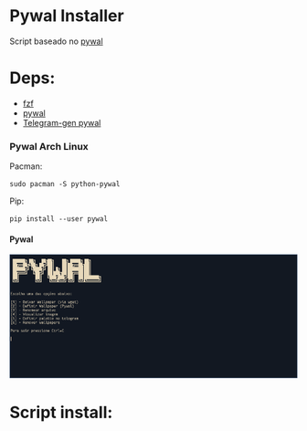 # Pywal Installer
Script baseado no [pywal](https://github.com/dylanaraps/pywal)

# Deps:
- [fzf](https://github.com/junegunn/fzf)
- [pywal](https://github.com/dylanaraps/pywal)
- [Telegram-gen pywal](https://github.com/agnipau/telegram-palette-gen)

### Pywal Arch Linux
Pacman:
```
sudo pacman -S python-pywal
```

Pip:
```
pip install --user pywal
```

#### Pywal

<img src="Pywal.png">

# Script install:
```
```
